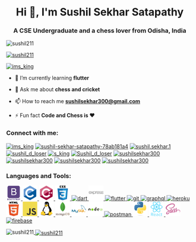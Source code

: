 <h1 align="center">Hi 👋, I'm Sushil Sekhar Satapathy</h1>
<h3 align="center">A CSE Undergraduate and a chess lover from Odisha, India</h3>

<p align="left"> <img src="https://komarev.com/ghpvc/?username=sushil211&label=Profile%20views&color=0e75b6&style=flat" alt="sushil211" /> </p>

<p align="left"> <a href="https://github.com/ryo-ma/github-profile-trophy"><img src="https://github-profile-trophy.vercel.app/?username=sushil211" alt="sushil211" /></a> </p>

<p align="left"> <a href="https://twitter.com/ims_king" target="blank"><img src="https://img.shields.io/twitter/follow/ims_king?logo=twitter&style=for-the-badge" alt="ims_king" /></a> </p>

- 🌱 I’m currently learning **flutter**

- 💬 Ask me about **chess and cricket**

- 📫 How to reach me **sushilsekhar300@gmail.com**

- ⚡ Fun fact **Code and Chess is ❤**

<h3 align="left">Connect with me:</h3>
<p align="left">
<a href="https://twitter.com/ims_king" target="blank"><img align="center" src="https://cdn.jsdelivr.net/npm/simple-icons@3.0.1/icons/twitter.svg" alt="ims_king" height="30" width="40" /></a>
<a href="https://linkedin.com/in/sushil-sekhar-satapathy-78ab181a4" target="blank"><img align="center" src="https://cdn.jsdelivr.net/npm/simple-icons@3.0.1/icons/linkedin.svg" alt="sushil-sekhar-satapathy-78ab181a4" height="30" width="40" /></a>
<a href="https://fb.com/sushil.sekhar.1" target="blank"><img align="center" src="https://cdn.jsdelivr.net/npm/simple-icons@3.0.1/icons/facebook.svg" alt="sushil.sekhar.1" height="30" width="40" /></a>
<a href="https://instagram.com/sushil_d_loser" target="blank"><img align="center" src="https://cdn.jsdelivr.net/npm/simple-icons@3.0.1/icons/instagram.svg" alt="sushil_d_loser" height="30" width="40" /></a>
<a href="https://www.codechef.com/users/s_king" target="blank"><img align="center" src="https://cdn.jsdelivr.net/npm/simple-icons@3.1.0/icons/codechef.svg" alt="s_king" height="30" width="40" /></a>
<a href="https://codeforces.com/profile/Sushil_d_loser" target="blank"><img align="center" src="https://cdn.jsdelivr.net/npm/simple-icons@3.1.0/icons/codeforces.svg" alt="Sushil_d_loser" height="30" width="40" /></a>
<a href="https://www.hackerrank.com/sushilsekhar300" target="blank"><img align="center" src="https://cdn.jsdelivr.net/npm/simple-icons@3.0.1/icons/hackerrank.svg" alt="sushilsekhar300" height="30" width="40" /></a>
<a href="https://www.leetcode.com/sushilsekhar300" target="blank"><img align="center" src="https://cdn.jsdelivr.net/npm/simple-icons@3.0.1/icons/leetcode.svg" alt="sushilsekhar300" height="30" width="40" /></a>
<a href="https://www.hackerearth.com/sushilsekhar300" target="blank"><img align="center" src="https://cdn.jsdelivr.net/npm/simple-icons@3.0.1/icons/hackerearth.svg" alt="sushilsekhar300" height="30" width="40" /></a>
<a href="https://auth.geeksforgeeks.org/user/sushilsekhar300" target="blank"><img align="center" src="https://cdn.jsdelivr.net/npm/simple-icons@3.0.1/icons/geeksforgeeks.svg" alt="sushilsekhar300" height="30" width="40" /></a>
</p>

<h3 align="left">Languages and Tools:</h3>
<p align="left"> <a href="https://getbootstrap.com" target="_blank"> <img src="https://raw.githubusercontent.com/devicons/devicon/master/icons/bootstrap/bootstrap-plain-wordmark.svg" alt="bootstrap" width="40" height="40"/> </a> <a href="https://www.cprogramming.com/" target="_blank"> <img src="https://raw.githubusercontent.com/devicons/devicon/master/icons/c/c-original.svg" alt="c" width="40" height="40"/> </a> <a href="https://www.w3schools.com/cpp/" target="_blank"> <img src="https://raw.githubusercontent.com/devicons/devicon/master/icons/cplusplus/cplusplus-original.svg" alt="cplusplus" width="40" height="40"/> </a> <a href="https://www.w3schools.com/css/" target="_blank"> <img src="https://raw.githubusercontent.com/devicons/devicon/master/icons/css3/css3-original-wordmark.svg" alt="css3" width="40" height="40"/> </a> <a href="https://dart.dev" target="_blank"> <img src="https://www.vectorlogo.zone/logos/dartlang/dartlang-icon.svg" alt="dart" width="40" height="40"/> </a> <a href="https://expressjs.com" target="_blank"> <img src="https://raw.githubusercontent.com/devicons/devicon/master/icons/express/express-original-wordmark.svg" alt="express" width="40" height="40"/> </a> <a href="https://flutter.dev" target="_blank"> <img src="https://www.vectorlogo.zone/logos/flutterio/flutterio-icon.svg" alt="flutter" width="40" height="40"/> </a> <a href="https://git-scm.com/" target="_blank"> <img src="https://www.vectorlogo.zone/logos/git-scm/git-scm-icon.svg" alt="git" width="40" height="40"/> </a> <a href="https://graphql.org" target="_blank"> <img src="https://www.vectorlogo.zone/logos/graphql/graphql-icon.svg" alt="graphql" width="40" height="40"/> </a> <a href="https://heroku.com" target="_blank"> <img src="https://www.vectorlogo.zone/logos/heroku/heroku-icon.svg" alt="heroku" width="40" height="40"/> </a> <a href="https://www.w3.org/html/" target="_blank"> <img src="https://raw.githubusercontent.com/devicons/devicon/master/icons/html5/html5-original-wordmark.svg" alt="html5" width="40" height="40"/> </a> <a href="https://developer.mozilla.org/en-US/docs/Web/JavaScript" target="_blank"> <img src="https://raw.githubusercontent.com/devicons/devicon/master/icons/javascript/javascript-original.svg" alt="javascript" width="40" height="40"/> </a> <a href="https://www.linux.org/" target="_blank"> <img src="https://raw.githubusercontent.com/devicons/devicon/master/icons/linux/linux-original.svg" alt="linux" width="40" height="40"/> </a> <a href="https://www.mongodb.com/" target="_blank"> <img src="https://raw.githubusercontent.com/devicons/devicon/master/icons/mongodb/mongodb-original-wordmark.svg" alt="mongodb" width="40" height="40"/> </a> <a href="https://www.mysql.com/" target="_blank"> <img src="https://raw.githubusercontent.com/devicons/devicon/master/icons/mysql/mysql-original-wordmark.svg" alt="mysql" width="40" height="40"/> </a> <a href="https://nodejs.org" target="_blank"> <img src="https://raw.githubusercontent.com/devicons/devicon/master/icons/nodejs/nodejs-original-wordmark.svg" alt="nodejs" width="40" height="40"/> </a> <a href="https://postman.com" target="_blank"> <img src="https://www.vectorlogo.zone/logos/getpostman/getpostman-icon.svg" alt="postman" width="40" height="40"/> </a> <a href="https://www.python.org" target="_blank"> <img src="https://raw.githubusercontent.com/devicons/devicon/master/icons/python/python-original.svg" alt="python" width="40" height="40"/> </a> <a href="https://reactjs.org/" target="_blank"> <img src="https://raw.githubusercontent.com/devicons/devicon/master/icons/react/react-original-wordmark.svg" alt="react" width="40" height="40"/> </a> <a href="https://sass-lang.com" target="_blank"> <img src="https://raw.githubusercontent.com/devicons/devicon/master/icons/sass/sass-original.svg" alt="sass" width="40" height="40"/> </a> <a href="https://firebase.google.com/" target="_blank"> <img src="https://www.vectorlogo.zone/logos/firebase/firebase-icon.svg" alt="firebase" width="40" height="40"/> </p>

<p><img align="left" src="https://github-readme-stats.vercel.app/api/top-langs?username=sushil211&show_icons=true&locale=en&layout=compact" alt="sushil211" /></p>


<p>&nbsp;<img align="center" src="https://github-readme-stats.vercel.app/api?username=sushil211&show_icons=true&locale=en" alt="sushil211" /></p>
